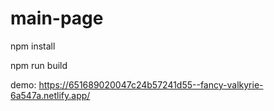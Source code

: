 # main-page

npm install

npm run build

demo: https://651689020047c24b57241d55--fancy-valkyrie-6a547a.netlify.app/

